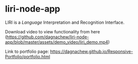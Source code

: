 # liri-node-app
LIRI is a _Language_ Interpretation and Recognition Interface.

Download video to view functionality from here (https://github.com/dagnachew/liri-node-app/blob/master/assets/demo_video/liri_demo.mp4)

Link to portfolio page: https://dagnachew.github.io/Responsive-Portfolio/portfolio.html
